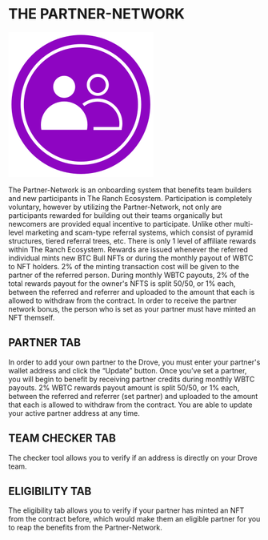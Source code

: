 # THE PARTNER-NETWORK



![](<../../.gitbook/assets/Buddy System.svg>)

The Partner-Network is an onboarding system that benefits team builders and new participants in The Ranch Ecosystem. Participation is completely voluntary, however by utilizing the Partner-Network, not only are participants rewarded for building out their teams organically but newcomers are provided equal incentive to participate. Unlike other multi-level marketing and scam-type referral systems, which consist of pyramid structures, tiered referral trees, etc. There is only 1 level of affiliate rewards within The Ranch Ecosystem. Rewards are issued whenever the referred individual mints new BTC Bull NFTs or during the monthly payout of WBTC to NFT holders. 2% of the minting transaction cost will be given to the partner of the referred person. During monthly WBTC payouts, 2% of the total rewards payout for the owner's NFTS is split 50/50, or 1% each, between the referred and referrer and uploaded to the amount that each is allowed to withdraw from the contract. In order to receive the partner network bonus, the person who is set as your partner must have minted an NFT themself.&#x20;

## PARTNER TAB

In order to add your own partner to the Drove, you must enter your partner's wallet address and click the “Update” button. Once you’ve set a partner, you will begin to benefit by receiving partner credits during monthly WBTC payouts. 2% WBTC rewards payout amount is split 50/50, or 1% each, between the referred and referrer (set partner) and uploaded to the amount that each is allowed to withdraw from the contract. You are able to update your active partner address at any time.

## TEAM CHECKER TAB

&#x20;The checker tool allows you to verify if an address is directly on your Drove team.&#x20;

## ELIGIBILITY TAB

&#x20;The eligibility tab allows you to verify if your partner has minted an NFT from the contract before, which would make them an eligible partner for you to reap the benefits from the Partner-Network.
